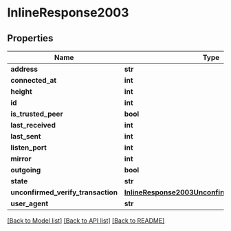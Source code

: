 # InlineResponse2003

## Properties
Name | Type | Description | Notes
------------ | ------------- | ------------- | -------------
**address** | **str** |  | [optional] 
**connected_at** | **int** |  | [optional] 
**height** | **int** |  | [optional] 
**id** | **int** |  | [optional] 
**is_trusted_peer** | **bool** |  | [optional] 
**last_received** | **int** |  | [optional] 
**last_sent** | **int** |  | [optional] 
**listen_port** | **int** |  | [optional] 
**mirror** | **int** |  | [optional] 
**outgoing** | **bool** |  | [optional] 
**state** | **str** |  | [optional] 
**unconfirmed_verify_transaction** | [**InlineResponse2003UnconfirmedVerifyTransaction**](InlineResponse2003UnconfirmedVerifyTransaction.md) |  | [optional] 
**user_agent** | **str** |  | [optional] 

[[Back to Model list]](../README.md#documentation-for-models) [[Back to API list]](../README.md#documentation-for-api-endpoints) [[Back to README]](../README.md)



